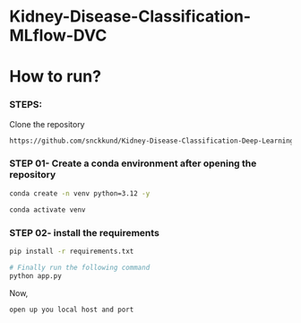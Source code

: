 # Kidney-Disease-Classification-MLflow-DVC

# How to run?
### STEPS:

Clone the repository

```bash
https://github.com/snckkund/Kidney-Disease-Classification-Deep-Learning-Project
```
### STEP 01- Create a conda environment after opening the repository

```bash
conda create -n venv python=3.12 -y
```

```bash
conda activate venv
```


### STEP 02- install the requirements
```bash
pip install -r requirements.txt
```

```bash
# Finally run the following command
python app.py
```

Now,
```
open up you local host and port
```

